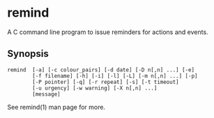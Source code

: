 # remind

A C command line program to issue reminders for actions and events.

## Synopsis

	remind  [-a] [-c colour_pairs] [-d date] [-D n[,n] ...] [-e]
        	[-f filename] [-h] [-i] [-l] [-L] [-m n[,n] ...] [-p]
        	[-P pointer] [-q] [-r repeat] [-s] [-t timeout]
        	[-u urgency] [-w warning] [-X n[,n] ...]
        	[message]

See remind(1) man page for more.
